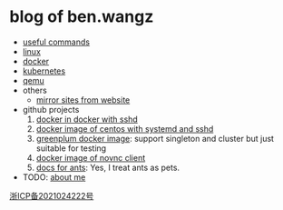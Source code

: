 # blog of ben.wangz

* [useful commands](commands/README.md)
* [linux](linux/README.md)
* [docker](docker/README.md)
* [kubernetes](kubernetes/README.md)
* [qemu](qemu/README.md)
* others
    + [mirror sites from website](mirror.sites.from.website.md)
* github projects
    1. [docker in docker with sshd](https://github.com/ben-wangz/docker-dind-sshd)
    2. [docker image of centos with systemd and sshd](https://github.com/ben-wangz/docker-systemd)
    3. [greenplum docker image](https://github.com/ben-wangz/greenplum-docker):
       support singleton and cluster but just suitable for testing
    4. [docker image of novnc client](https://github.com/ben-wangz/docker-novnc)
    5. [docs for ants](https://github.com/ben-wangz/ant-doc): Yes, I treat ants as pets.
* TODO: [about me](ben.wangz.md)

[浙ICP备2021024222号](https://beian.miit.gov.cn/)
